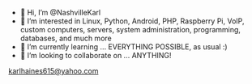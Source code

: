 - 👋 Hi, I’m @NashvilleKarl
- 👀 I’m interested in Linux, Python, Android, PHP, Raspberry Pi, VoIP, custom computers, servers, system administration, programming, databases, and much more
- 🌱 I’m currently learning ... EVERYTHING POSSIBLE, as usual :)
- 💞️ I’m looking to collaborate on ... ANYTHING!

karlhaines615@yahoo.com
